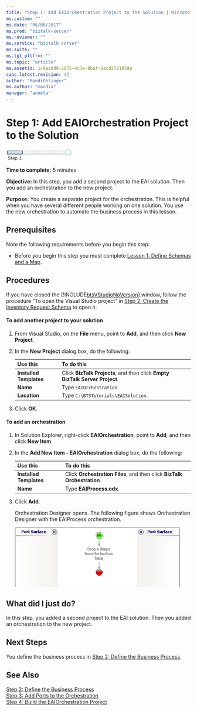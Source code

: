 ```yaml
---
title: "Step 1: Add EAIOrchestration Project to the Solution | Microsoft Docs"
ms.custom: ""
ms.date: "06/08/2017"
ms.prod: "biztalk-server"
ms.reviewer: ""
ms.service: "biztalk-server"
ms.suite: ""
ms.tgt_pltfrm: ""
ms.topic: "article"
ms.assetid: 1c9aa0d9-2075-4c7e-8baf-1ecd2721859a
caps.latest.revision: 42
author: "MandiOhlinger"
ms.author: "mandia"
manager: "anneta"
---
```

# Step 1: Add EAIOrchestration Project to the Solution
![Step 1 of 4](../adapters-and-accelerators/adapter-oracle-ebs/media/step-1of4.gif "Step_1of4")  
  
 **Time to complete:** 5 minutes  
  
 **Objective:** In this step, you add a second project to the EAI solution. Then you add an orchestration to the new project.  
  
 **Purpose:** You create a separate project for the orchestration. This is helpful when you have several different people working on one solution. You use the new orchestration to automate the business process in this lesson.  
  
## Prerequisites  
 Note the following requirements before you begin this step:  
  
-   Before you begin this step you must complete [Lesson 1: Define Schemas and a Map](../core/lesson-1-define-schemas-and-a-map.md).  
  
## Procedures  
 If you have closed the [!INCLUDE[btsVStudioNoVersion](../includes/btsvstudionoversion-md.md)] window, follow the procedure “To open the Visual Studio project” in [Step 2: Create the Inventory Request Schema](../core/step-2-create-the-inventory-request-schema.md) to open it.  
  
#### To add another project to your solution  
  
1.  From Visual Studio, on the **File** menu, point to **Add**, and then click **New Project**.  
  
2.  In the **New Project** dialog box, do the following:  
  
    |Use this|To do this|  
    |--------------|----------------|  
    |**Installed Templates**|Click **BizTalk Projects**, and then click **Empty BizTalk Server Project**.|  
    |**Name**|Type `EAIOrchestration`.|  
    |**Location**|Type `C:\BTSTutorials\EAISolution`.|  
  
3.  Click **OK**.  
  
#### To add an orchestration  
  
1.  In Solution Explorer, right-click **EAIOrchestration**, point to **Add**, and then click **New Item**.  
  
2.  In the **Add New Item - EAIOrchestration** dialog box, do the following:  
  
    |Use this|To do this|  
    |--------------|----------------|  
    |**Installed Templates**|Click **Orchestration Files**, and then click **BizTalk Orchestration**.|  
    |**Name**|Type **EAIProcess.odx**.|  
  
3.  Click **Add**.  
  
     Orchestration Designer opens. The following figure shows Orchestration Designer with the EAIProcess orchestration.  
  
     ![New orchestration](../core/media/tut1-eaiprocess.gif "Tut1_EAIProcess")  
  
## What did I just do?  
 In this step, you added a second project to the EAI solution. Then you added an orchestration to the new project.  
  
## Next Steps  
 You define the business process in [Step 2: Define the Business Process](../core/step-2-define-the-business-process.md).  
  
## See Also  
 [Step 2: Define the Business Process](../core/step-2-define-the-business-process.md)   
 [Step 3: Add Ports to the Orchestration](../core/step-3-add-ports-to-the-orchestration.md)   
 [Step 4: Build the EAIOrchestration Project](../core/step-4-build-the-eaiorchestration-project.md)